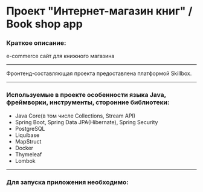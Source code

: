# Проект "Интернет-магазин книг" / Book shop app
### Краткое описание:
e-commerce сайт для книжного магазина
_____
Фронтенд-составляющая проекта предоставлена платформой Skillbox.
_____
### Используемые в проекте особенности языка Java, фреймворки, инструменты, сторонние библиотеки:
- Java Core(в том числе Collections, Stream API)
- Spring Boot, Spring Data JPA(Hibernate), Spring Security
- PostgreSQL
- Liquibase
- MapStruct
- Docker
- Thymeleaf
- Lombok
_____________
### Для запуска приложения необходимо:
